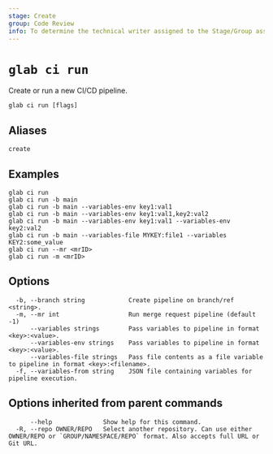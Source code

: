 ```yaml
---
stage: Create
group: Code Review
info: To determine the technical writer assigned to the Stage/Group associated with this page, see https://about.gitlab.com/handbook/product/ux/technical-writing/#assignments
---
```


<!--
This documentation is auto generated by a script.
Please do not edit this file directly. Run `make gen-docs` instead.
-->

# `glab ci run`

Create or run a new CI/CD pipeline.

```plaintext
glab ci run [flags]
```

## Aliases

```plaintext
create
```

## Examples

```plaintext
glab ci run
glab ci run -b main
glab ci run -b main --variables-env key1:val1
glab ci run -b main --variables-env key1:val1,key2:val2
glab ci run -b main --variables-env key1:val1 --variables-env key2:val2
glab ci run -b main --variables-file MYKEY:file1 --variables KEY2:some_value
glab ci run --mr <mrID>
glab ci run -m <mrID>

```

## Options

```plaintext
  -b, --branch string            Create pipeline on branch/ref <string>.
  -m, --mr int                   Run merge request pipeline (default -1)
      --variables strings        Pass variables to pipeline in format <key>:<value>.
      --variables-env strings    Pass variables to pipeline in format <key>:<value>.
      --variables-file strings   Pass file contents as a file variable to pipeline in format <key>:<filename>.
  -f, --variables-from string    JSON file containing variables for pipeline execution.
```

## Options inherited from parent commands

```plaintext
      --help              Show help for this command.
  -R, --repo OWNER/REPO   Select another repository. Can use either OWNER/REPO or `GROUP/NAMESPACE/REPO` format. Also accepts full URL or Git URL.
```
